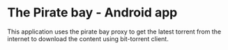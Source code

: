 # The Pirate bay - Android app
This application uses the pirate bay proxy to get the latest torrent from the internet to download the content using bit-torrent client.
